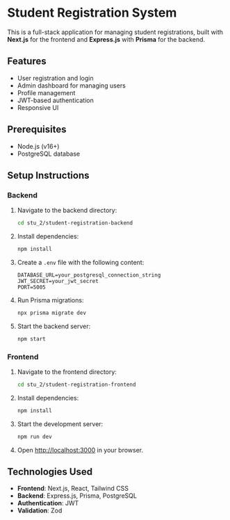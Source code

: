 # Student Registration System

This is a full-stack application for managing student registrations, built with **Next.js** for the frontend and **Express.js** with **Prisma** for the backend.

## Features
- User registration and login
- Admin dashboard for managing users
- Profile management
- JWT-based authentication
- Responsive UI

## Prerequisites
- Node.js (v16+)
- PostgreSQL database

## Setup Instructions

### Backend
1. Navigate to the backend directory:
   ```sh
   cd stu_2/student-registration-backend
   ```
2. Install dependencies:
   ```sh
   npm install
   ```
3. Create a `.env` file with the following content:
   ```env
   DATABASE_URL=your_postgresql_connection_string
   JWT_SECRET=your_jwt_secret
   PORT=5005
   ```
4. Run Prisma migrations:
   ```sh
   npx prisma migrate dev
   ```
5. Start the backend server:
   ```sh
   npm start
   ```

### Frontend
1. Navigate to the frontend directory:
   ```sh
   cd stu_2/student-registration-frontend
   ```
2. Install dependencies:
   ```sh
   npm install
   ```
3. Start the development server:
   ```sh
   npm run dev
   ```
4. Open [http://localhost:3000](http://localhost:3000) in your browser.

## Technologies Used
- **Frontend**: Next.js, React, Tailwind CSS
- **Backend**: Express.js, Prisma, PostgreSQL
- **Authentication**: JWT
- **Validation**: Zod


